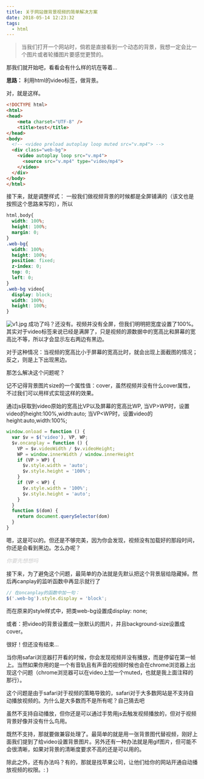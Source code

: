 ```yaml
---
title: 关于网站做背景视频的简单解决方案
date: 2018-05-14 12:23:32
tags:
  - html
---
```


> 当我们打开一个网站时，倘若是直接看到一个动态的背景，我想一定会比一个图片或者轮播图片要感觉更赞的。

那我们就开始吧，看看会有什么样的坑在等着...

**思路：**
利用html的video标签，做背景。

对，就是这样。

```html
<!DOCTYPE html>
<html>
<head>
    <meta charset="UTF-8" />
    <title>test</title>
</head>
<body>
  <!-- <video preload autoplay loop muted src="v.mp4"> -->
  <div class="web-bg">
    <video autoplay loop src="v.mp4">
      <source src="v.mp4" type="video/mp4">
    </video>
  </div>
</body>
</html>
```

接下来，就是调整样式：
一般我们做视频背景的时候都是全屏铺满的（该文也是按照这个思路来写的），所以
```css
html,body{
  width: 100%;
  height: 100%;
  margin: 0;
}
.web-bg{
  width: 100%;
  height: 100%;
  position: fixed;
  z-index: 0;
  top: 0;
  left: 0;
}
.web-bg video{
  display: block;
  width: 100%;
  height: 100%;
}
```

![v1.jpg](http://static.togor.cn/blog/20180514/v1.jpg?v=3)
成功了吗？还没有。视频并没有全屏，但我们明明把宽度设置了100%。其实对于video标签来说已经是满屏了，只是视频的源数据中的宽高比和屏幕的宽高比不等，所以才会显示左右两边有黑边。

对于这种情况：当视频的宽高比小于屏幕的宽高比时，就会出现上面截图的情况；反之，则是上下出现黑边。

那怎么解决这个问题呢？

记不记得背景图片size的一个属性值：cover，虽然视频并没有什么cover属性，不过我们可以用样式实现这样的效果。

通过js获取到video原始的宽高比VP以及屏幕的宽高比WP,
当VP>WP时，设置video的height:100%,width:auto;
当VP<WP时，设置video的height:auto,width:100%;

```js
window.onload = function () {
  var $v = $('video'), VP, WP;
  $v.oncanplay = function () {
    VP = $v.videoWidth / $v.videoHeight;
    WP = window.innerWidth / window.innerHeight
    if (VP > WP) {
      $v.style.width = 'auto';
      $v.style.height = '100%';
    }
    if (VP < WP) {
      $v.style.width = '100%';
      $v.style.height = 'auto';
    }
  }
  function $(dom) {
    return document.querySelector(dom)
  }
}
```
嗯，这是可以的。但还是不够完美，因为你会发现，视频没有加载好的那段时间，你还是会看到黑边。怎么办呢？

<i style="color: #ccc">你要先想想吗</i>

接下来，为了避免这个问题，最简单的办法就是先默认把这个背景层给隐藏掉。然后再canplay的监听函数中再显示就行了
```js
// 在oncanplay的函数中加一句：
$('.web-bg').style.display = 'block';
```
而在原来的style样式中，把类web-bg设置成display: none;

或者：把video的背景设置成一张默认的图片，并且background-size设置成cover。

很好！但还没有结束...

当你用safari浏览器打开看的时候，你会发现视频并没有播放，而是停留在第一帧上。当然如果你用的是一个有音轨且有声音的视频时候也会在chrome浏览器上出现这个问题（chrome浏览器可以在video上加一个muted，也就是我上面注释的那行）。

这个问题是由于safari对于视频的策略导致的，safari对于大多数网站是不支持自动播放视频的。为什么是大多数而不是所有呢？自己猜去吧

虽然不支持自动播放，但你还是可以通过手势用js去触发视频播放的，但对于视频背景好像并没有什么鸟用。

既然不支持，那就要做兼容处理了。最简单的就是用一张背景图代替视频，刚好上面我们提到了给video设置背景图片。另外还有一种办法就是用gif图片，但可能不会很清晰，如果对背景的清晰度要求不高的还是可以用的。

除此之外，还有办法吗？有的，那就是找苹果公司，让他们给你的网站开通自动播放视频的权限。: )
